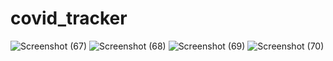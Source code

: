 # covid_tracker

![Screenshot (67)](https://user-images.githubusercontent.com/109581121/211350736-db1de557-bc2e-4377-9ada-37737c17d1e4.png)
![Screenshot (68)](https://user-images.githubusercontent.com/109581121/211350751-1e822cc5-95ff-4150-b116-5b7136c6b3d3.png)
![Screenshot (69)](https://user-images.githubusercontent.com/109581121/211350759-58b23842-74a0-4cc7-9208-90926f021d2b.png)
![Screenshot (70)](https://user-images.githubusercontent.com/109581121/211350772-55227467-1639-4c9f-ad7b-530e59e7417d.png)
